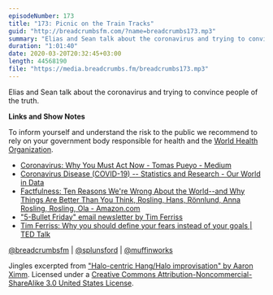 ```yaml
---
episodeNumber: 173
title: "173: Picnic on the Train Tracks"
guid: "http://breadcrumbsfm.com/?name=breadcrumbs173.mp3"
summary: "Elias and Sean talk about the coronavirus and trying to convince people of the truth."
duration: "1:01:40"
date: 2020-03-20T20:32:45+03:00
length: 44568190
file: "https://media.breadcrumbs.fm/breadcrumbs173.mp3"
---
```

Elias and Sean talk about the coronavirus and trying to convince people of the truth.

**Links and Show Notes**

To inform yourself and understand the risk to the public we recommend to rely on your government body responsible for health and the [World Health Organization](https://www.who.int/).

- [Coronavirus: Why You Must Act Now - Tomas Pueyo - Medium](https://medium.com/@tomaspueyo/coronavirus-act-today-or-people-will-die-f4d3d9cd99ca)
- [Coronavirus Disease (COVID-19) -- Statistics and Research - Our World in Data](https://ourworldindata.org/coronavirus)
- [Factfulness: Ten Reasons We're Wrong About the World--and Why Things Are Better Than You Think, Rosling, Hans, Rönnlund, Anna Rosling, Rosling, Ola - Amazon.com](http://www.amazon.com/dp/B0756J1LLV/?tag=breadcrumbsfm-20)
- ["5-Bullet Friday" email newsletter by Tim Ferriss](https://go.tim.blog/5-bullet-friday-1/)
- [Tim Ferriss: Why you should define your fears instead of your goals | TED Talk](https://www.ted.com/talks/tim_ferriss_why_you_should_define_your_fears_instead_of_your_goals/up-next)

[@breadcrumbsfm](https://twitter.com/breadcrumbsfm) | [@splunsford](https://twitter.com/splunsford) | [@muffinworks](https://twitter.com/muffinworks)

Jingles excerpted from ["Halo-centric Hang/Halo improvisation" by Aaron Ximm](http://freemusicarchive.org/music/aaron_ximm/handpans_and_the_hang/). Licensed under a [Creative Commons Attribution-Noncommercial-ShareAlike 3.0 United States License](http://creativecommons.org/licenses/by-nc-sa/3.0/us/).